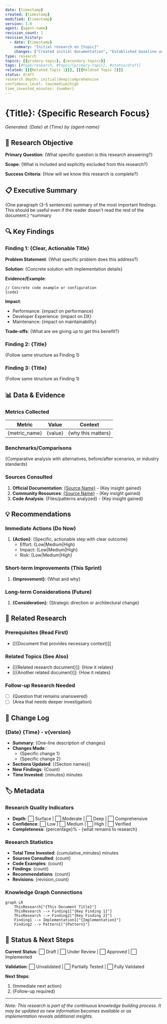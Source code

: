 ```yaml
---
date: {timestamp}
created: {timestamp}
modified: {timestamp}
version: 1.0
agent: {agent-name}
revision_count: 1
revision_history:
  - date: {timestamp}
    summary: "Initial research on {topic}"
    changes: ["Created initial documentation", "Established baseline understanding"]
type: research
topics: [{primary-topic}, {secondary-topics}]
tags: [#type/research, #topic/{primary-topic}, #status/draft]
related: [[{Related Topic 1}]], [[{Related Topic 2}]]
status: draft
research_depth: initial|deep|comprehensive
confidence_level: low|medium|high
time_invested_minutes: {number}
---
```


# {Title}: {Specific Research Focus}

*Generated: {Date} at {Time} by {agent-name}*

## 🎯 Research Objective

**Primary Question**: {What specific question is this research answering?}

**Scope**: {What is included and explicitly excluded from this research?}

**Success Criteria**: {How will we know this research is complete?}

## 📋 Executive Summary

{One paragraph (3-5 sentences) summary of the most important findings. This should be useful even if the reader doesn't read the rest of the document.}
^summary

## 🔍 Key Findings

### Finding 1: {Clear, Actionable Title}

**Problem Statement**: {What specific problem does this address?}

**Solution**: {Concrete solution with implementation details}

**Evidence/Example**:
```{language}
// Concrete code example or configuration
{code}
```

**Impact**: 
- Performance: {impact on performance}
- Developer Experience: {impact on DX}
- Maintenance: {impact on maintainability}

**Trade-offs**: {What are we giving up to get this benefit?}

### Finding 2: {Title}

{Follow same structure as Finding 1}

### Finding 3: {Title}

{Follow same structure as Finding 1}

## 📊 Data & Evidence

### Metrics Collected
| Metric | Value | Context |
|--------|-------|---------|
| {metric_name} | {value} | {why this matters} |

### Benchmarks/Comparisons
{Comparative analysis with alternatives, before/after scenarios, or industry standards}

### Sources Consulted
1. **Official Documentation**: [{Source Name}]({URL}) - {Key insight gained}
2. **Community Resources**: [{Source Name}]({URL}) - {Key insight gained}
3. **Code Analysis**: {Files/patterns analyzed} - {Key insight gained}

## 💡 Recommendations

### Immediate Actions (Do Now)
1. **{Action}**: {Specific, actionable step with clear outcome}
   - Effort: {Low|Medium|High}
   - Impact: {Low|Medium|High}
   - Risk: {Low|Medium|High}

### Short-term Improvements (This Sprint)
1. **{Improvement}**: {What and why}

### Long-term Considerations (Future)
1. **{Consideration}**: {Strategic direction or architectural change}

## 🔗 Related Research

### Prerequisites (Read First)
- [[{Document that provides necessary context}]]

### Related Topics (See Also)  
- [[{Related research document}]]: {How it relates}
- [[{Another related document}]]: {How it relates}

### Follow-up Research Needed
- [ ] {Question that remains unanswered}
- [ ] {Area that needs deeper investigation}

## 📝 Change Log

### {Date} {Time} - v{version}
- **Summary**: {One-line description of changes}
- **Changes Made**:
  - {Specific change 1}
  - {Specific change 2}
- **Sections Updated**: [{Section names}]
- **New Findings**: {Count}
- **Time Invested**: {minutes} minutes

## 🏷️ Metadata

### Research Quality Indicators
- **Depth**: ⬜ Surface | ⬜ Moderate | ⬜ Deep | ⬜ Comprehensive
- **Confidence**: ⬜ Low | ⬜ Medium | ⬜ High | ⬜ Verified
- **Completeness**: {percentage}% - {what remains to research}

### Research Statistics  
- **Total Time Invested**: {cumulative_minutes} minutes
- **Sources Consulted**: {count}
- **Code Examples**: {count}
- **Findings**: {count}
- **Recommendations**: {count}
- **Revisions**: {revision_count}

### Knowledge Graph Connections
```mermaid
graph LR
    ThisResearch["{This Document Title}"]
    ThisResearch --> Finding1["{Key Finding 1}"]
    ThisResearch --> Finding2["{Key Finding 2}"]
    Finding1 --> Implementation1["{Implementation}"]
    Finding2 --> Pattern1["{Pattern}"]
```

## 🚦 Status & Next Steps

**Current Status**: ⬜ Draft | ⬜ Under Review | ⬜ Approved | ⬜ Implemented

**Validation**: ⬜ Unvalidated | ⬜ Partially Tested | ⬜ Fully Validated

**Next Steps**:
1. {Immediate next action}
2. {Follow-up required}

---
*Note: This research is part of the continuous knowledge building process. It may be updated as new information becomes available or as implementation reveals additional insights.*